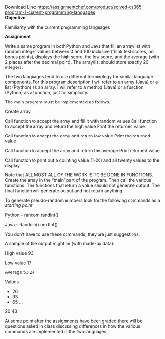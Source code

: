 Download Link: https://assignmentchef.com/product/solved-cs365-program-1-current-programming-languages
<br>
<strong>Objective </strong>

Familiarity with the current programming languages

<strong>Assignment </strong>

Write a same program in both Python and Java that fill an array/list with random integer values between 0 and 100 inclusive (think test scores, no bonus points), displays the high score, the low score, and the average (with 2 places after the decimal point). The array/list should store exactly 20 integers.

The two languages tend to use different terminology for similar language components. For this program description I will refer to an array (Java) or a list (Ptython) as an array. I will refer to a method (Java) or a function (Python) as a function, just for simplicity.

The main program must be implemented as follows:

Create array

Call function to accept the array and fill it with random values Call function to accept the array and return the high value Print the returned value

Call function to accept the array and return low value Print the returned value

Call function to accept the array and return the average Print returned value

Call function to print out a counting value (1-20) and all twenty values to the display

Note that ALL MOST ALL OF THE WORK IS TO BE DONE IN FUNCTIONS. Create the array in the “main” part of the program. Then call the various functions. The functions that return a value should not generate output. The final function will generate output and not return anything.

To generate pseudo-random numbers look for the following commands as a <em>starting point</em>:

Python – random.randint()

Java – Random().nextInt()

You don’t have to use these commands; they are just suggestions.

A sample of the output might be (with made-up data):

High value 93

Low value  17

Average 53.24




Values

<ul>

 <li>26</li>

 <li>93</li>

 <li>65 …</li>

</ul>

20 43




At some point after the assignments have been graded there will be questions asked in class discussing differences in how the various commands are implemented in the two languages